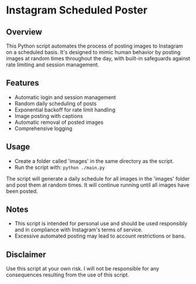 # Instagram Scheduled Poster

## Overview
This Python script automates the process of posting images to Instagram on a scheduled basis. It's designed to mimic human behavior by posting images at random times throughout the day, with built-in safeguards against rate limiting and session management.

## Features
- Automatic login and session management
- Random daily scheduling of posts
- Exponential backoff for rate limit handling
- Image posting with captions
- Automatic removal of posted images
- Comprehensive logging

## Usage
- Create a folder called 'images' in the same directory as the script.
- Run the script with:
`python ./main.py`

The script will generate a daily schedule for all images in the 'images' folder and post them at random times. It will continue running until all images have been posted.

## Notes
- This script is intended for personal use and should be used responsibly and in compliance with Instagram's terms of service.
- Excessive automated posting may lead to account restrictions or bans.

## Disclaimer
Use this script at your own risk. I will not be responsible for any consequences resulting from the use of this script.
